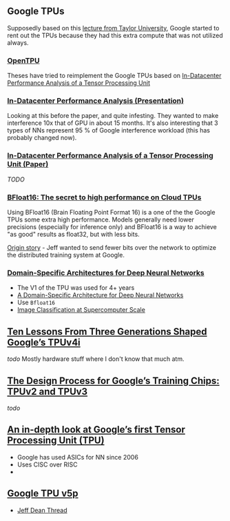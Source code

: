 ## Google TPUs
Supposedly based on this [lecture from Taylor University](https://www.youtube.com/watch?v=9Mo80a4s0Bs), Google started to rent out the TPUs because they had this extra compute that was not utilized always.

### [OpenTPU](https://github.com/UCSBarchlab/OpenTPU)
Theses have tried to reimplement the Google TPUs based on  [In-Datacenter Performance Analysis of a Tensor Processing Unit](https://arxiv.org/abs/1704.04760)

### [In-Datacenter Performance Analysis (Presentation)](https://www.cse.wustl.edu/~roger/566S.s21/In-Datacenter%20Performance%20Analysis%20of%20a%20Tensor%20Processing%20Unit.pdf)
Looking at this before the paper, and quite infesting. They wanted to make interference 10x that of GPU in about 15 months. It's also interesting that 3 types of NNs represent 95 % of Google interference workload (this has probably changed now).

### [In-Datacenter Performance Analysis of a Tensor Processing Unit (Paper)](https://arxiv.org/abs/1704.04760)
*TODO*

### [BFloat16: The secret to high performance on Cloud TPUs](https://cloud.google.com/blog/products/ai-machine-learning/bfloat16-the-secret-to-high-performance-on-cloud-tpus)
Using BFloat16 (Brain Floating Point Format 16) is a one of the the Google TPUs some extra high performance. Models generally need lower precisions (especially for inference only) and BFloat16 is a way to achieve "as good" results as float32, but with less bits.

[Origin story](https://twitter.com/JeffDean/status/1717030662144921670) - Jeff wanted to send fewer bits over the network to optimize the distributed training system at Google.

### [Domain-Specific Architectures for Deep Neural Networks](https://inst.eecs.berkeley.edu//~cs152/sp19/lectures/L20-DSA.pdf)
- The V1 of the TPU was used for 4+ years
- [A Domain-Specific Architecture for Deep Neural Networks](https://cacm.acm.org/magazines/2018/9/230571-a-domain-specific-architecture-for-deep-neural-networks/fulltext)
- Use `Bfloat16`
- [Image Classification at Supercomputer Scale](https://arxiv.org/pdf/1811.06992.pdf)

## [Ten Lessons From Three Generations Shaped Google’s TPUv4i](https://gwern.net/doc/ai/scaling/hardware/2021-jouppi.pdf)
*todo*
Mostly hardware stuff where I don't know that much atm.

## [The Design Process for Google’s Training Chips: TPUv2 and TPUv3](https://gwern.net/doc/ai/scaling/hardware/2021-norrie.pdf)
*todo*

## [An in-depth look at Google’s first Tensor Processing Unit (TPU)](https://cloud.google.com/blog/products/ai-machine-learning/an-in-depth-look-at-googles-first-tensor-processing-unit-tpu)
- Google has used ASICs for NN since 2006
- Uses CISC over RISC
- 

## [Google TPU v5p](https://cloud.google.com/blog/products/ai-machine-learning/introducing-cloud-tpu-v5p-and-ai-hypercomputer)
- [Jeff Dean Thread](https://twitter.com/JeffDean/status/1732503666333294846)


